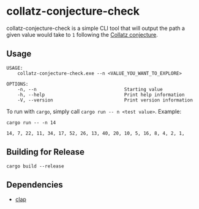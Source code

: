 # collatz-conjecture-check

collatz-conjecture-check is a simple CLI tool that will output the path a given value would take to `1` following the [Collatz conjecture](https://en.wikipedia.org/wiki/Collatz_conjecture). 

## Usage
```
USAGE:
    collatz-conjecture-check.exe --n <VALUE_YOU_WANT_TO_EXPLORE>

OPTIONS:
    -n, --n                                Starting value        
    -h, --help                             Print help information      
    -V, --version                          Print version information
```
To run with `cargo`, simply call `cargo run -- n <test value>`. Example:
```
cargo run -- -n 14

14, 7, 22, 11, 34, 17, 52, 26, 13, 40, 20, 10, 5, 16, 8, 4, 2, 1,
```

## Building for Release
```
cargo build --release
```

## Dependencies
* [clap](https://crates.io/crates/clap)
